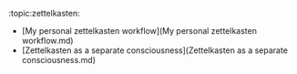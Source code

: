 :topic:zettelkasten:

- [My personal zettelkasten workflow](My personal zettelkasten workflow.md)
- [Zettelkasten as a separate consciousness](Zettelkasten as a separate consciousness.md)
